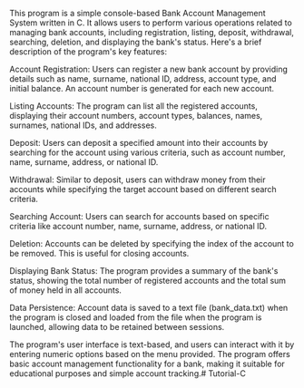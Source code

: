 This program is a simple console-based Bank Account Management System written in C. It allows users to perform various operations related to managing bank accounts, including registration, listing, deposit, withdrawal, searching, deletion, and displaying the bank's status. Here's a brief description of the program's key features:

Account Registration: Users can register a new bank account by providing details such as name, surname, national ID, address, account type, and initial balance. An account number is generated for each new account.

Listing Accounts: The program can list all the registered accounts, displaying their account numbers, account types, balances, names, surnames, national IDs, and addresses.

Deposit: Users can deposit a specified amount into their accounts by searching for the account using various criteria, such as account number, name, surname, address, or national ID.

Withdrawal: Similar to deposit, users can withdraw money from their accounts while specifying the target account based on different search criteria.

Searching Account: Users can search for accounts based on specific criteria like account number, name, surname, address, or national ID.

Deletion: Accounts can be deleted by specifying the index of the account to be removed. This is useful for closing accounts.

Displaying Bank Status: The program provides a summary of the bank's status, showing the total number of registered accounts and the total sum of money held in all accounts.

Data Persistence: Account data is saved to a text file (bank_data.txt) when the program is closed and loaded from the file when the program is launched, allowing data to be retained between sessions.

The program's user interface is text-based, and users can interact with it by entering numeric options based on the menu provided. The program offers basic account management functionality for a bank, making it suitable for educational purposes and simple account tracking.# Tutorial-C
